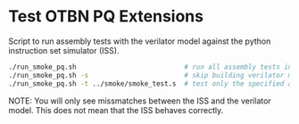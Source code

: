 # Test OTBN PQ Extensions

Script to run assembly tests with the verilator model against the python instruction set simulator (ISS).

```bash
./run_smoke_pq.sh                           # run all assembly tests in /hw/ip/otbn/sw
./run_smoke_pq.sh -s                        # skip building verilator model (must be built already)
./run_smoke_pq.sh -t ../smoke/smoke_test.s  # test only the specified assembly file
```
NOTE: You will only see missmatches between the ISS and the verilator model.
This does not mean that the ISS behaves correctly.

